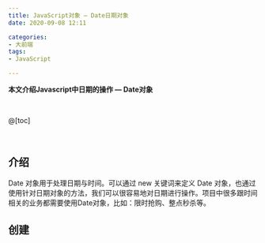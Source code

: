 ```yaml
---
title: JavaScript对象 — Date日期对象
date: 2020-09-08 12:11

categories:
- 大前端
tags:
- JavaScript

---
```


**本文介绍Javascript中日期的操作 — Date对象**

<br>

@[toc]

<br>

## 介绍

Date 对象用于处理日期与时间。可以通过 new 关键词来定义 Date 对象，也通过使用针对日期对象的方法，我们可以很容易地对日期进行操作。项目中很多跟时间相关的业务都需要使用Date对象，比如：限时抢购、整点秒杀等。



## 创建

